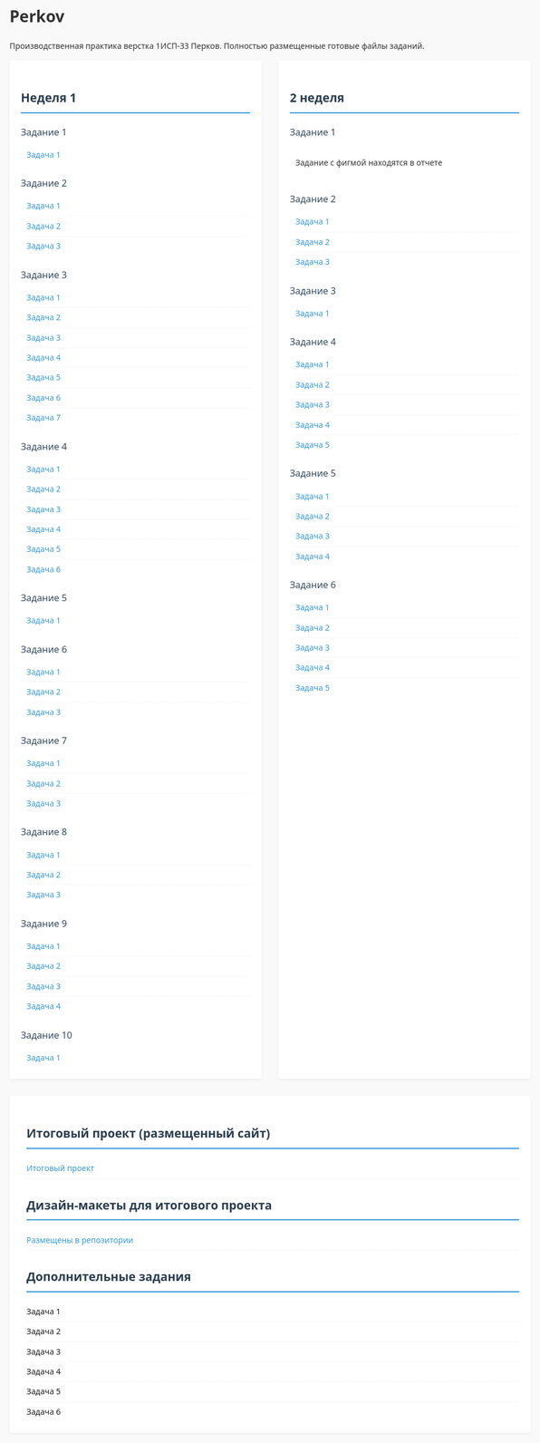 # Perkov
Производственная практика верстка 1ИСП-33 Перков.
Полностью размещенные готовые файлы заданий.
<html>
<head>
    <meta charset="UTF-8">
    <meta name="viewport" content="width=device-width, initial-scale=1.0">
    <title>Задания по неделям практика</title>
    <style>
        :root {
            --primary-color: #2c3e50;
            --secondary-color: #34495e;
            --accent-color: #3498db;
            --text-color: #333;
            --light-gray: #f5f5f5;
            --border-radius: 4px;
        }      
        body {
            font-family: 'Segoe UI', Tahoma, Geneva, Verdana, sans-serif;
            line-height: 1.6;
            color: var(--text-color);
            max-width: 1200px;
            margin: 0 auto;
            padding: 20px;
            background-color: #f9f9f9;
        }        
        h2 {
            color: var(--primary-color);
            padding-bottom: 8px;
            border-bottom: 2px solid var(--accent-color);
            margin-top: 30px;
        }
        h3 {
            color: var(--secondary-color);
            margin: 20px 0 10px 0;
            font-weight: 500;
        }
        .weeks-container {
            display: flex;
            gap: 30px;
            flex-wrap: wrap;
        }
        .week {
            flex: 1;
            min-width: 300px;
            background: white;
            padding: 20px;
            border-radius: var(--border-radius);
            box-shadow: 0 2px 5px rgba(0,0,0,0.05);
        }
        .subtasks {
            margin-left: 10px;
        }
        .subtasks div {
            padding: 6px 0;
            border-bottom: 1px dotted #eee;
        }
        .subtasks div:last-child {
            border-bottom: none;
        }
        a {
            color: var(--accent-color);
            text-decoration: none;
            transition: color 0.2s;
        }
        a:hover {
            color: var(--primary-color);
            text-decoration: underline;
        }
        @media (max-width: 768px) {
            .weeks-container {
                flex-direction: column;
                gap: 20px;
            }
            .week {
                min-width: auto;
            }
        }
    </style>
</head>
<body>
    <div class="weeks-container">
        <div class="week">
            <h2>Неделя 1</h2>
            <h3>Задание 1</h3>
            <div class="subtasks">
                <div><a href="[Неделя1/Задание1/1.1.html](https://github.com/Roman-Perkov/Perkov/blob/main/%D0%9D%D0%B5%D0%B4%D0%B5%D0%BB%D1%8F1/%D0%97%D0%B0%D0%B4%D0%B0%D0%BD%D0%B8%D0%B51/1.1.html)">Задача 1</a></div>
            </div>
            <h3>Задание 2</h3>
            <div class="subtasks">
                <div><a href="Неделя1/Задание 2/1.2.1">Задача 1</a></div>
                <div><a href="Неделя1/Задание 2/1.2.2">Задача 2</a></div>
                <div><a href="Неделя1/Задание 2/1.2.3">Задача 3</a></div>
            </div>
            <h3>Задание 3</h3>
            <div class="subtasks">
                <div><a href="Задание 3/1.3.1">Задача 1</a></div>
                <div><a href="Задание 3/1.3.2">Задача 2</a></div>
                <div><a href="Задание 3/1.3.3">Задача 3</a></div>
                <div><a href="Задание 3/1.3.4">Задача 4</a></div>
                <div><a href="Задание 3/1.3.5">Задача 5</a></div>
                <div><a href="Задание 3/1.3.6">Задача 6</a></div>
                <div><a href="Задание 3/1.3.7">Задача 7</a></div>
            </div>
            <h3>Задание 4</h3>
            <div class="subtasks">
                <div><a href="Задание 4/1.4.1">Задача 1</a></div>
                <div><a href="Задание 4/1.4.2">Задача 2</a></div>
                <div><a href="Задание 4/1.4.3">Задача 3</a></div>
                <div><a href="Задание 4/1.4.4">Задача 4</a></div>
                <div><a href="Задание 4/1.4.5">Задача 5</a></div>
                <div><a href="Задание 4/1.4.6">Задача 6</a></div>
            </div>
            <h3>Задание 5</h3>
            <div class="subtasks">
                <div><a href="Задание 5/1.5.1">Задача 1</a></div>
            </div>
            <h3>Задание 6</h3>
            <div class="subtasks">
                <div><a href="Задание 6/1.6.1">Задача 1</a></div>
                <div><a href="Задание 6/1.6.2">Задача 2</a></div>
                <div><a href="Задание 6/1.6.3">Задача 3</a></div>
            </div>
            <h3>Задание 7</h3>
            <div class="subtasks">
                <div><a href="Задание 7/1.7.1">Задача 1</a></div>
                <div><a href="Задание 7/1.7.2">Задача 2</a></div>
                <div><a href="Задание 7/1.7.3">Задача 3</a></div>
            </div>
            <h3>Задание 8</h3>
            <div class="subtasks">
                <div><a href="Задание 8/1.8.1">Задача 1</a></div>
                <div><a href="Задание 8/1.8.2">Задача 2</a></div>
                <div><a href="Задание 8/1.8.3">Задача 3</a></div>
            </div>
            <h3>Задание 9</h3>
            <div class="subtasks">
                <div><a href="Задание 9/1.9.1">Задача 1</a></div>
                <div><a href="Задание 9/1.9.2">Задача 2</a></div>
                <div><a href="Задание 9/1.9.3">Задача 3</a></div>
                <div><a href="Задание 9/1.9.4">Задача 4</a></div>
            </div>
            <h3>Задание 10</h3>
            <div class="subtasks">
                <div><a href="Задание 10/1.10.1">Задача 1</a></div>
            </div>
        </div>
        <div class="week">
            <h2>2 неделя</h2>
            <h3>Задание 1</h3>
            <div class="subtasks">
                <div><p>Задание с фигмой находятся в отчете</p></div>
            </div>
            <h3>Задание 2</h3>
            <div class="subtasks">
                <div><a href="Неделя2/Задание 2/task1">Задача 1</a></div>
                <div><a href="Неделя2/Задание 2/task2">Задача 2</a></div>
                <div><a href="Неделя2/Задание 2/task3">Задача 3</a></div>
            </div>
            <h3>Задание 3</h3>
            <div class="subtasks">
                <div><a href="Неделя2/Задание 3/task1">Задача 1</a></div>
            </div>
            <h3>Задание 4</h3>
            <div class="subtasks">
                <div><a href="Неделя2/Задание 4/task1">Задача 1</a></div>
                <div><a href="Неделя2/Задание 4/task2">Задача 2</a></div>
                <div><a href="Неделя2/Задание 4/task3">Задача 3</a></div>
                <div><a href="Неделя2/Задание 4/task4">Задача 4</a></div>
                <div><a href="Неделя2/Задание 4/task5">Задача 5</a></div>
            </div>
            <h3>Задание 5</h3>
            <div class="subtasks">
                <div><a href="Неделя2/Задание 5/task">Задача 1</a></div>
                <div><a href="Неделя2/Задание 5/task1">Задача 2</a></div>
                <div><a href="Неделя2/Задание 5/task1">Задача 3</a></div>
                <div><a href="Неделя2/Задание 5/task1">Задача 4</a></div>
            </div>
            <h3>Задание 6</h3>
            <div class="subtasks">
                <div><a href="Неделя2/Задание 6/task1">Задача 1</a></div>
                <div><a href="Неделя2/Задание 6/task2">Задача 2</a></div>
                <div><a href="Неделя2/Задание 6/task3">Задача 3</a></div>
                <div><a href="Неделя2/Задание 6/task4">Задача 4</a></div>
                <div><a href="Неделя2/Задание 6/task5">Задача 5</a></div>
            </div>
        </div>
            <div class="week">
            <div class="subtasks">
                <h2>Итоговый проект (размещенный сайт)</h2>
                <div><a href="Итоговый проект/Сайт/index.html">Итоговый проект</a></div>
                <h2>Дизайн-макеты для итогового проекта</h2>
                <div><a href="Итоговый проект/Дизайн макеты">Размещены в репозитории</a></div>
                <h2>Дополнительные задания</h2>
                <div><a href="">Задача 1</a></div>
                <div><a href="">Задача 2</a></div>
                <div><a href="">Задача 3</a></div>
                <div><a href="">Задача 4</a></div>
                <div><a href="">Задача 5</a></div>
                <div><a href="">Задача 6</a></div>
            </div>
    </div>
</body>
</html>
